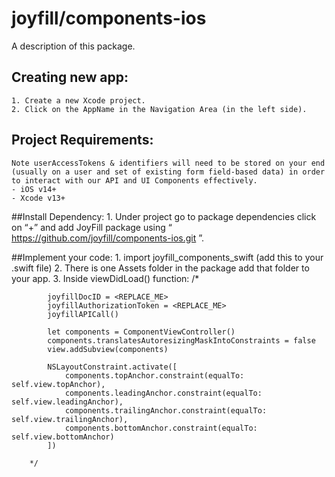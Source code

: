 # joyfill/components-ios

A description of this package.
## Creating new app:
    1. Create a new Xcode project.
    2. Click on the AppName in the Navigation Area (in the left side).

## Project Requirements:
    Note userAccessTokens & identifiers will need to be stored on your end (usually on a user and set of existing form field-based data) in order to interact with our API and UI Components effectively.
    - iOS v14+
    - Xcode v13+

##Install Dependency:
    1. Under project go to package dependencies click on “+” and add JoyFill package using “ https://github.com/joyfill/components-ios.git ”.

##Implement your code:
    1. import joyfill_components_swift (add this to your .swift file)
    2. There is one Assets folder in the package add that folder to your app.
    3. Inside viewDidLoad() function:
        /*

            joyfillDocID = <REPLACE_ME>
            joyfillAuthorizationToken = <REPLACE_ME>
            joyfillAPICall()
        
            let components = ComponentViewController()
            components.translatesAutoresizingMaskIntoConstraints = false
            view.addSubview(components)
        
            NSLayoutConstraint.activate([
                components.topAnchor.constraint(equalTo: self.view.topAnchor),
                components.leadingAnchor.constraint(equalTo: self.view.leadingAnchor),
                components.trailingAnchor.constraint(equalTo: self.view.trailingAnchor),
                components.bottomAnchor.constraint(equalTo: self.view.bottomAnchor)
            ])

        */
